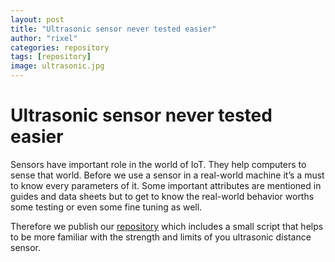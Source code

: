 ```yaml
---
layout: post
title: "Ultrasonic sensor never tested easier"
author: "rixel"
categories: repository
tags: [repository]
image: ultrasonic.jpg
---
```


# Ultrasonic sensor never tested easier

Sensors have important role in the world of IoT. They help computers to sense that world. Before we use a sensor in a real-world machine it’s a must to know every parameters of it. Some important attributes are mentioned in guides and data sheets but to get to know the real-world behavior worths some testing or even some fine tuning as well.

Therefore we publish our [repository](https://github.com/hyperrixel/ultrasonic_sensor_test) which includes a small script that helps to be more familiar with the strength and limits of you ultrasonic distance sensor.



